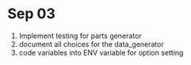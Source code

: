 
# Sep 03

1. Implement testing for parts generator
2. document all choices for the data_generator
3. code variables into ENV variable for option setting